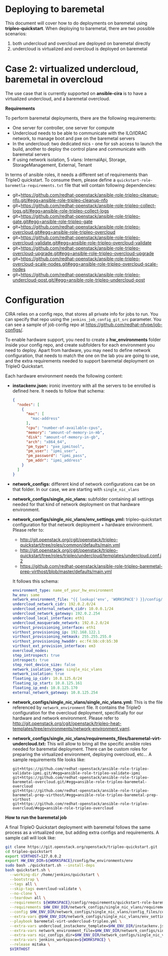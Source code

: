 # Deploying to baremetal

This document will cover how to do deployments on baremetal using
**tripleo-quickstart**. When deploying to baremetal, there are two possible
scenarios:

 1. both undercloud and overcloud are deployed on baremetal directly
 2. undercloud is virtualized and overcloud is deployed on baremetal

# Case 2: virtualized undercloud, baremetal in overcloud
The use case that is currently supported on **ansible-cira** is to have a
virtualized undercloud, and a baremetal overcloud.

**Requirements**

To perform baremetal deployments, there are the following requirements:
 - One server for controller, one server for compute
 - Undercloud needs to be able to communicate with the ILO/IDRAC network, to
   manage boot and pxe on the baremetal servers
 - In the undercloud: two dedicated nics - one for ssh access to launch the
   build, another to deploy the control plane and communicate with baremetal
   servers
 - If using network isolation, 5 vlans: InternalApi, Storage,
   StorageManagement, External, Tenant

In terms of ansible roles, it needs a different set of requirements than
TripleO quickstart. To consume them, please define a
`quickstart-role-baremetla-requirements.txt` file that will contain following
dependencies:

- git+https://github.com/redhat-openstack/ansible-role-tripleo-cleanup-nfo.git/#egg=ansible-role-tripleo-cleanup-nfo
- git+https://github.com/redhat-openstack/ansible-role-tripleo-collect-logs.git/#egg=ansible-role-tripleo-collect-logs
- git+https://github.com/redhat-openstack/ansible-role-tripleo-gate.git#egg=ansible-role-tripleo-gate
- git+https://github.com/redhat-openstack/ansible-role-tripleo-overcloud.git#egg=ansible-role-tripleo-overcloud
- git+https://github.com/redhat-openstack/ansible-role-tripleo-overcloud-validate.git#egg=ansible-role-tripleo-overcloud-validate
- git+https://github.com/redhat-openstack/ansible-role-tripleo-overcloud-upgrade.git#egg=ansible-role-tripleo-overcloud-upgrade
- git+https://github.com/redhat-openstack/ansible-role-tripleo-overcloud-scale-nodes.git#egg=ansible-role-tripleo-overcloud-scale-nodes
- git+https://github.com/redhat-openstack/ansible-role-tripleo-undercloud-post.git/#egg=ansible-role-tripleo-undercloud-post

# Configuration

CIRA relies on a config repo, that stores all private info for jobs to run. You
can specify that repo using the `jenkins_job_config_git_src` parameter. You
can see a sample of job config repo at
https://github.com/redhat-nfvpe/job-configs/.

To enable hardware support, you need to create a **hw_environments** folder
inside your config repo, and create subfolders for each environment you need to
deploy. Apart from hardware, you may need to define network configuration, that
needs to match the one on the lab you are going to use, and the extra
requirements needed to support baremetal deployment on TripleO Quickstart.

Each hardware environment needs the following content:

 - **instackenv.json:** ironic inventory with all the servers to be enrolled is
   defined here. It needs to follow that schema:
    ```json
    {
      "nodes": [
        {
          "mac": [
            "mac-address"
          ],
          "cpu": "number-of-available-cpus",
          "memory": "amount-of-memory-in-mb",
          "disk": "amount-of-memory-in-gb",
          "arch": "x864_64",
          "pm_type": "pxe_ipmitool",
          "pm_user": "ipmi_user",
          "pm_password": "ipmi_pass",
          "pm_addr": "ipmi_address"
        }
      ]
    }
    ```

 - **network_configs:** different kind of network configurations can be on that
   folder. In our case, we are starting with `single_nic_vlans`
 - **network_configs/single_nic_vlans:** subfolder containing all settings
   needed for that kind of network deployment on that hardware environment.
 - **network_configs/single_nic_vlans/env_settings.yml:** tripleo-quickstart
   configuration for that network deployment + hardware environment. Please
   refer to:
   - http://git.openstack.org/cgit/openstack/tripleo-quickstart/tree/roles/common/defaults/main.yml
   - http://git.openstack.org/cgit/openstack/tripleo-quickstart/tree/roles/tripleo/undercloud/templates/undercloud.conf.j2
   - https://github.com/redhat-openstack/ansible-role-tripleo-baremetal-prep-virthost/blob/master/defaults/main.yml

   It follows this schema:
    ```yaml
    environment_type: name_of_your_hw_environment
    hw_env: same
    network_environment_file: "{{ lookup('env', 'WORKSPACE') }}/config/hw_environments/env/network_configs/single_nic_vlans/single_nic_vlans.yml"
    undercloud_network_cidr: 192.0.2.0/24
    undercloud_external_network_cidr: 10.0.0.1/24
    undercloud_network_gateway: 192.0.2.254
    undercloud_local_interface: eth1
    undercloud_masquerade_network: 192.0.2.0/24
    virthost_provisioning_interface: eth1
    virthost_provisioning_ip: 192.168.122.1
    virthost_provisioning_netmask: 255.255.255.0
    virthost_provisioning_hwaddr: ec:f4:bb:c0:b5:30
    virthost_ext_provision_interface: em3
    overcloud_nodes:
    step_introspect: true
    introspect: true
    step_root_device_size: false
    network_isolation_type: single_nic_vlans
    network_isolation: true
    floating_ip_cidr: 10.8.125.0/24
    floating_ip_start: 10.8.125.161
    floating_ip_end: 10.8.125.170
    external_network_gateway: 10.8.125.254
    ```

 - **network_configs/single_nic_vlans/single_nic_vlans.yml:** This is the file
   referenced by `network_environment` file. It contains the TripleO
   configuration for the overcloud deployment, specifically for our hardware
   and network environment. Please refer to
   http://git.openstack.org/cgit/openstack/tripleo-heat-templates/tree/environments/network-environment.yaml.


 - **network_configs/single_nic_vlans/requirements_files/baremetal-virt-undercloud.txt:**
   This will allow to bring all the specific ansible roles needed for baremetal
   deployment. There can be custom roles for preparing the virtualized
   environment, deploying overcloud, etc... A sample requirements file looks
   like:
   ```
   git+https://github.com/redhat-openstack/ansible-role-tripleo-validate-ipmi.git/#egg=ansible-role-tripleo-validate-ipmi
   git+https://github.com/redhat-openstack/ansible-role-tripleo-baremetal-overcloud.git/#egg=ansible-role-tripleo-baremetal-overcloud
   git+https://github.com/redhat-openstack/ansible-role-tripleo-baremetal-prep-virthost/#egg=ansible-role-tripleo-baremetal-prep-virthost
   git+https://github.com/redhat-openstack/ansible-role-tripleo-overcloud/#egg=ansible-role-tripleo-overcloud
   ```

**How to run the baremetal job**

A final TripleO Quickstart deployment with baremetal follows the same process
as a virtualized one, but adding extra configs and requirements. A sample call
will look like:

```bash
git clone https://git.openstack.org/openstack/tripleo-quickstart.git
cd tripleo-quickstart
export VIRTHOST=127.0.0.2
export HW_ENV_DIR=${WORKSPACE}/config/hw_environments/env
sudo bash ./quickstart.sh --install-deps
bash quickstart.sh \
  --working-dir /home/jenkins/quickstart \
  --bootstrap \
  --tags all \
  --skip-tags overcloud-validate \
  --no-clone \
  --teardown all \
  --requirements ${WORKSPACE}/config/requirements/quickstart-role-baremetal-requirements.txt \
  --requirements $HW_ENV_DIR/network_configs/single_nic_vlans/requirements_files/baremetal-virt-undercloud.txt \
  --config $HW_ENV_DIR/network_configs/single_nic_vlans/config_files/config.yml \
  --extra-vars @$HW_ENV_DIR/network_configs/single_nic_vlans/env_settings.yml \
  --playbook baremetal-virt-undercloud-tripleo.yml \
  --extra-vars undercloud_instackenv_template=$HW_ENV_DIR/instackenv.json \
  --extra-vars network_environment_file=$HW_ENV_DIR/network_configs/single_nic_vlans/single_nic_vlans.yml \
  --extra-vars nic_configs_dir=$HW_ENV_DIR/network_configs/single_nic_vlans/nic_configs/ \
  --extra-vars jenkins_workspace=${WORKSPACE} \
  --release mitaka \
  $VIRTHOST
```
